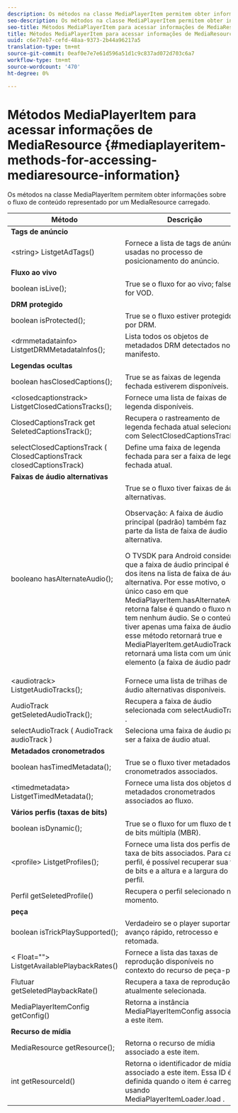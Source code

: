 ```yaml
---
description: Os métodos na classe MediaPlayerItem permitem obter informações sobre o fluxo de conteúdo representado por um MediaResource carregado.
seo-description: Os métodos na classe MediaPlayerItem permitem obter informações sobre o fluxo de conteúdo representado por um MediaResource carregado.
seo-title: Métodos MediaPlayerItem para acessar informações de MediaResource
title: Métodos MediaPlayerItem para acessar informações de MediaResource
uuid: c6e77eb7-cefd-48aa-9373-2b44a96217a5
translation-type: tm+mt
source-git-commit: 0eaf0e7e7e61d596a51d1c9c837ad072d703c6a7
workflow-type: tm+mt
source-wordcount: '470'
ht-degree: 0%

---
```



# Métodos MediaPlayerItem para acessar informações de MediaResource {#mediaplayeritem-methods-for-accessing-mediaresource-information}

Os métodos na classe MediaPlayerItem permitem obter informações sobre o fluxo de conteúdo representado por um MediaResource carregado.

<table frame="all" colsep="1" rowsep="1" id="table_F6006A9167044AC087A6ECB20B8CCD5D"> 
 <thead> 
  <tr rowsep="1"> 
   <th colname="2" class="entry"> Método </th> 
   <th colname="3" class="entry"> Descrição </th> 
  </tr> 
 </thead>
 <tbody> 
  <tr rowsep="1"> 
   <td colname="2"> <b>Tags de anúncio</b> </td> 
   <td colname="3"> </td> 
  </tr> 
  <tr rowsep="1"> 
   <td colname="2"> <span class="codeph"> &lt;string&gt; ListgetAdTags()  </span> </td> 
   <td colname="3"> Fornece a lista de tags de anúncio usadas no processo de posicionamento do anúncio. </td> 
  </tr> 
  <tr rowsep="1"> 
   <td colname="2"> <b>Fluxo ao vivo</b> </td> 
   <td colname="3"> </td> 
  </tr> 
  <tr rowsep="1"> 
   <td colname="2"> <span class="codeph"> boolean isLive();  </span> </td> 
   <td colname="3"> True se o fluxo for ao vivo; false se for VOD. </td> 
  </tr> 
  <tr rowsep="1"> 
   <td colname="2"> <b>DRM protegido</b> </td> 
   <td colname="3"> </td> 
  </tr> 
  <tr rowsep="1"> 
   <td colname="2"> <span class="codeph"> boolean isProtected();  </span> </td> 
   <td colname="3"> True se o fluxo estiver protegido por DRM. </td> 
  </tr> 
  <tr rowsep="1"> 
   <td colname="2"> <span class="codeph"> &lt;drmmetadatainfo&gt; ListgetDRMMetadataInfos();  </span> </td> 
   <td colname="3"> Lista todos os objetos de metadados DRM detectados no manifesto. </td> 
  </tr> 
  <tr rowsep="1"> 
   <td colname="2"> <b>Legendas ocultas</b> </td> 
   <td colname="3"> </td> 
  </tr> 
  <tr rowsep="1"> 
   <td colname="2"> <span class="codeph"> boolean hasClosedCaptions();  </span> </td> 
   <td colname="3"> True se as faixas de legenda fechada estiverem disponíveis. </td> 
  </tr> 
  <tr rowsep="1"> 
   <td colname="2"> <span class="codeph"> &lt;closedcaptionstrack&gt; ListgetClosedCationsTracks();  </span> </td> 
   <td colname="3"> Fornece uma lista de faixas de legenda disponíveis. </td> 
  </tr> 
  <tr rowsep="1"> 
   <td colname="2"> <span class="codeph"> ClosedCaptionsTrack get SeletedCaptionsTrack();  </span> </td> 
   <td colname="3"> Recupera o rastreamento de legenda fechada atual selecionado com <span class="codeph"> SelectClosedCaptionsTrack </span>. </td> 
  </tr> 
  <tr rowsep="1"> 
   <td colname="2"> <span class="codeph"> selectClosedCaptionsTrack ( ClosedCaptionsTrack closedCaptionsTrack)  </span> </td> 
   <td colname="3"> Define uma faixa de legenda fechada para ser a faixa de legenda fechada atual. </td> 
  </tr> 
  <tr rowsep="1"> 
   <td colname="2"> <b>Faixas de áudio alternativas</b> </td> 
   <td colname="3"> </td> 
  </tr> 
  <tr rowsep="1"> 
   <td colname="2"> <span class="codeph"> booleano hasAlternateAudio();  </span> </td> 
   <td colname="3"> True se o fluxo tiver faixas de áudio alternativas. <p>Observação:  A faixa de áudio principal (padrão) também faz parte da lista de faixa de áudio alternativa. </p> <p>O TVSDK para Android considera que a faixa de áudio principal é um dos itens na lista de faixa de áudio alternativa. Por esse motivo, o único caso em que <span class="codeph"> MediaPlayerItem.hasAlternateAudio </span> retorna false é quando o fluxo não tem nenhum áudio. Se o conteúdo tiver apenas uma faixa de áudio, esse método retornará true e <span class="codeph"> MediaPlayerItem.getAudioTracks </span> retornará uma lista com um único elemento (a faixa de áudio padrão). </p> </td> 
  </tr> 
  <tr rowsep="1"> 
   <td colname="2"> <span class="codeph"> &lt;audiotrack&gt; ListgetAudioTracks();  </span> </td> 
   <td colname="3"> Fornece uma lista de trilhas de áudio alternativas disponíveis. </td> 
  </tr> 
  <tr rowsep="1"> 
   <td colname="2"> <span class="codeph"> AudioTrack getSeletedAudioTrack();  </span> </td> 
   <td colname="3"> Recupera a faixa de áudio selecionada com <span class="codeph"> selectAudioTrack </span>. </td> 
  </tr> 
  <tr rowsep="1"> 
   <td colname="2"> <span class="codeph"> selectAudioTrack ( AudioTrack audioTrack )  </span> </td> 
   <td colname="3"> Seleciona uma faixa de áudio para ser a faixa de áudio atual. </td> 
  </tr> 
  <tr rowsep="1"> 
   <td colname="2"> <b>Metadados cronometrados</b> </td> 
   <td colname="3"> </td> 
  </tr> 
  <tr rowsep="1"> 
   <td colname="2"> <span class="codeph"> boolean hasTimedMetadata();  </span> </td> 
   <td colname="3"> True se o fluxo tiver metadados cronometrados associados. </td> 
  </tr> 
  <tr rowsep="1"> 
   <td colname="2"> <span class="codeph"> &lt;timedmetadata&gt; ListgetTimedMetadata();  </span> </td> 
   <td colname="3"> Fornece uma lista dos objetos de metadados cronometrados associados ao fluxo. </td> 
  </tr> 
  <tr rowsep="1"> 
   <td colname="2"> <b>Vários perfis (taxas de bits)</b> </td> 
   <td colname="3"> </td> 
  </tr> 
  <tr rowsep="1"> 
   <td colname="2"> <span class="codeph"> boolean isDynamic();  </span> </td> 
   <td colname="3"> True se o fluxo for um fluxo de taxa de bits múltipla (MBR). </td> 
  </tr> 
  <tr rowsep="1"> 
   <td colname="2"> <span class="codeph"> &lt;profile&gt; ListgetProfiles();  </span> </td> 
   <td colname="3"> Fornece uma lista dos perfis de taxa de bits associados. Para cada perfil, é possível recuperar sua taxa de bits e a altura e a largura do perfil. </td> 
  </tr> 
  <tr rowsep="1"> 
   <td colname="2"> <span class="codeph"> Perfil getSeletedProfile()  </span> </td> 
   <td colname="3"> Recupera o perfil selecionado no momento. </td> 
  </tr> 
  <tr rowsep="1"> 
   <td colname="2"> <b>peça</b> </td> 
   <td colname="3"> </td> 
  </tr> 
  <tr rowsep="1"> 
   <td colname="2"> <span class="codeph"> boolean isTrickPlaySupported();  </span> </td> 
   <td colname="3"> Verdadeiro se o player suportar avanço rápido, retrocesso e retomada. </td> 
  </tr> 
  <tr rowsep="1"> 
   <td colname="2"> <span class="codeph"> &lt; Float=""&gt; ListgetAvailablePlaybackRates()  </span> </td> 
   <td colname="3"> Fornece a lista das taxas de reprodução disponíveis no contexto do recurso de peça-play. </td> 
  </tr> 
  <tr rowsep="1"> 
   <td colname="2"> <span class="codeph"> Flutuar getSeletedPlaybackRate()  </span> </td> 
   <td colname="3"> Recupera a taxa de reprodução atualmente selecionada. </td> 
  </tr> 
  <tr rowsep="1"> 
   <td colname="2"> <span class="codeph"> MediaPlayerItemConfig getConfig()  </span> </td> 
   <td colname="3"> Retorna a instância <span class="codeph"> MediaPlayerItemConfig </span> associada a este item. </td> 
  </tr> 
  <tr rowsep="1"> 
   <td colname="2"> <b>Recurso de mídia</b> </td> 
   <td colname="3"> </td> 
  </tr> 
  <tr rowsep="1"> 
   <td colname="2"> <span class="codeph"> MediaResource getResource();  </span> </td> 
   <td colname="3"> Retorna o recurso de mídia associado a este item. </td> 
  </tr> 
  <tr rowsep="0"> 
   <td colname="2"> <span class="codeph"> int getResourceId()  </span> </td> 
   <td colname="3"> Retorna o identificador de mídia associado a este item. Essa ID é definida quando o item é carregado usando <span class="codeph"> MediaPlayerItemLoader.load </span>. </td> 
  </tr> 
 </tbody> 
</table>
